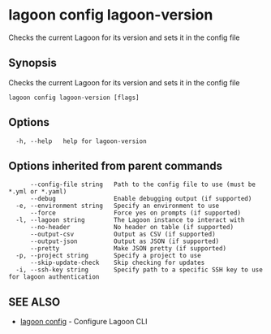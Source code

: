 # lagoon config lagoon-version

Checks the current Lagoon for its version and sets it in the config file

## Synopsis

Checks the current Lagoon for its version and sets it in the config file

```text
lagoon config lagoon-version [flags]
```

## Options

```text
  -h, --help   help for lagoon-version
```

## Options inherited from parent commands

```text
      --config-file string   Path to the config file to use (must be *.yml or *.yaml)
      --debug                Enable debugging output (if supported)
  -e, --environment string   Specify an environment to use
      --force                Force yes on prompts (if supported)
  -l, --lagoon string        The Lagoon instance to interact with
      --no-header            No header on table (if supported)
      --output-csv           Output as CSV (if supported)
      --output-json          Output as JSON (if supported)
      --pretty               Make JSON pretty (if supported)
  -p, --project string       Specify a project to use
      --skip-update-check    Skip checking for updates
  -i, --ssh-key string       Specify path to a specific SSH key to use for lagoon authentication
```

## SEE ALSO

* [lagoon config](./)     - Configure Lagoon CLI

